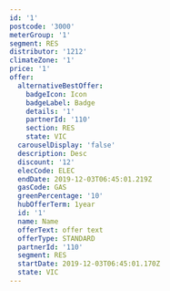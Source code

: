 ```yaml
---
id: '1'
postcode: '3000'
meterGroup: '1'
segment: RES
distributor: '1212'
climateZone: '1'
price: '1'
offer:
  alternativeBestOffer:
    badgeIcon: Icon
    badgeLabel: Badge
    details: '1'
    partnerId: '110'
    section: RES
    state: VIC
  carouselDisplay: 'false'
  description: Desc
  discount: '12'
  elecCode: ELEC
  endDate: 2019-12-03T06:45:01.219Z
  gasCode: GAS
  greenPercentage: '10'
  hubOfferTerm: 1year
  id: '1'
  name: Name
  offerText: offer text
  offerType: STANDARD
  partnerId: '110'
  segment: RES
  startDate: 2019-12-03T06:45:01.170Z
  state: VIC
---
```


